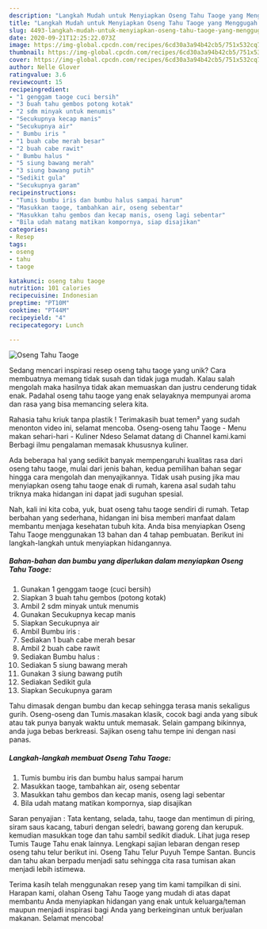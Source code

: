 ```yaml
---
description: "Langkah Mudah untuk Menyiapkan Oseng Tahu Taoge yang Menggugah Selera"
title: "Langkah Mudah untuk Menyiapkan Oseng Tahu Taoge yang Menggugah Selera"
slug: 4493-langkah-mudah-untuk-menyiapkan-oseng-tahu-taoge-yang-menggugah-selera
date: 2020-09-21T12:25:22.073Z
image: https://img-global.cpcdn.com/recipes/6cd30a3a94b42cb5/751x532cq70/oseng-tahu-taoge-foto-resep-utama.jpg
thumbnail: https://img-global.cpcdn.com/recipes/6cd30a3a94b42cb5/751x532cq70/oseng-tahu-taoge-foto-resep-utama.jpg
cover: https://img-global.cpcdn.com/recipes/6cd30a3a94b42cb5/751x532cq70/oseng-tahu-taoge-foto-resep-utama.jpg
author: Nelle Glover
ratingvalue: 3.6
reviewcount: 15
recipeingredient:
- "1 genggam taoge cuci bersih"
- "3 buah tahu gembos potong kotak"
- "2 sdm minyak untuk menumis"
- "Secukupnya kecap manis"
- "Secukupnya air"
- " Bumbu iris "
- "1 buah cabe merah besar"
- "2 buah cabe rawit"
- " Bumbu halus "
- "5 siung bawang merah"
- "3 siung bawang putih"
- "Sedikit gula"
- "Secukupnya garam"
recipeinstructions:
- "Tumis bumbu iris dan bumbu halus sampai harum"
- "Masukkan taoge, tambahkan air, oseng sebentar"
- "Masukkan tahu gembos dan kecap manis, oseng lagi sebentar"
- "Bila udah matang matikan kompornya, siap disajikan"
categories:
- Resep
tags:
- oseng
- tahu
- taoge

katakunci: oseng tahu taoge 
nutrition: 101 calories
recipecuisine: Indonesian
preptime: "PT10M"
cooktime: "PT44M"
recipeyield: "4"
recipecategory: Lunch

---
```



![Oseng Tahu Taoge](https://img-global.cpcdn.com/recipes/6cd30a3a94b42cb5/751x532cq70/oseng-tahu-taoge-foto-resep-utama.jpg)

Sedang mencari inspirasi resep oseng tahu taoge yang unik? Cara membuatnya memang tidak susah dan tidak juga mudah. Kalau salah mengolah maka hasilnya tidak akan memuaskan dan justru cenderung tidak enak. Padahal oseng tahu taoge yang enak selayaknya mempunyai aroma dan rasa yang bisa memancing selera kita.

Rahasia tahu kriuk tanpa plastik ! Terimakasih buat temen² yang sudah menonton video ini, selamat mencoba. Oseng-oseng tahu Taoge - Menu makan sehari-hari - Kuliner Ndeso Selamat datang di Channel kami.kami Berbagi ilmu pengalaman memasak khususnya kuliner.

Ada beberapa hal yang sedikit banyak mempengaruhi kualitas rasa dari oseng tahu taoge, mulai dari jenis bahan, kedua pemilihan bahan segar hingga cara mengolah dan menyajikannya. Tidak usah pusing jika mau menyiapkan oseng tahu taoge enak di rumah, karena asal sudah tahu triknya maka hidangan ini dapat jadi suguhan spesial.


Nah, kali ini kita coba, yuk, buat oseng tahu taoge sendiri di rumah. Tetap berbahan yang sederhana, hidangan ini bisa memberi manfaat dalam membantu menjaga kesehatan tubuh kita. Anda bisa menyiapkan Oseng Tahu Taoge menggunakan 13 bahan dan 4 tahap pembuatan. Berikut ini langkah-langkah untuk menyiapkan hidangannya.

<!--inarticleads1-->

##### Bahan-bahan dan bumbu yang diperlukan dalam menyiapkan Oseng Tahu Taoge:

1. Gunakan 1 genggam taoge (cuci bersih)
1. Siapkan 3 buah tahu gembos (potong kotak)
1. Ambil 2 sdm minyak untuk menumis
1. Gunakan Secukupnya kecap manis
1. Siapkan Secukupnya air
1. Ambil  Bumbu iris :
1. Sediakan 1 buah cabe merah besar
1. Ambil 2 buah cabe rawit
1. Sediakan  Bumbu halus :
1. Sediakan 5 siung bawang merah
1. Gunakan 3 siung bawang putih
1. Sediakan Sedikit gula
1. Siapkan Secukupnya garam


Tahu dimasak dengan bumbu dan kecap sehingga terasa manis sekaligus gurih. Oseng-oseng dan Tumis.masakan klasik, cocok bagi anda yang sibuk atau tak punya banyak waktu untuk memasak. Selain gampang bikinnya, anda juga bebas berkreasi. Sajikan oseng tahu tempe ini dengan nasi panas. 

<!--inarticleads2-->

##### Langkah-langkah membuat Oseng Tahu Taoge:

1. Tumis bumbu iris dan bumbu halus sampai harum
1. Masukkan taoge, tambahkan air, oseng sebentar
1. Masukkan tahu gembos dan kecap manis, oseng lagi sebentar
1. Bila udah matang matikan kompornya, siap disajikan


Saran penyajian : Tata kentang, selada, tahu, taoge dan mentimun di piring, siram saus kacang, taburi dengan seledri, bawang goreng dan kerupuk. kemudian masukkan toge dan tahu sambil sedikit diaduk. Lihat juga resep Tumis Tauge Tahu enak lainnya. Lengkapi sajian lebaran dengan resep oseng tahu telur berikut ini. Oseng Tahu Telur Puyuh Tempe Santan. Buncis dan tahu akan berpadu menjadi satu sehingga cita rasa tumisan akan menjadi lebih istimewa. 

Terima kasih telah menggunakan resep yang tim kami tampilkan di sini. Harapan kami, olahan Oseng Tahu Taoge yang mudah di atas dapat membantu Anda menyiapkan hidangan yang enak untuk keluarga/teman maupun menjadi inspirasi bagi Anda yang berkeinginan untuk berjualan makanan. Selamat mencoba!

